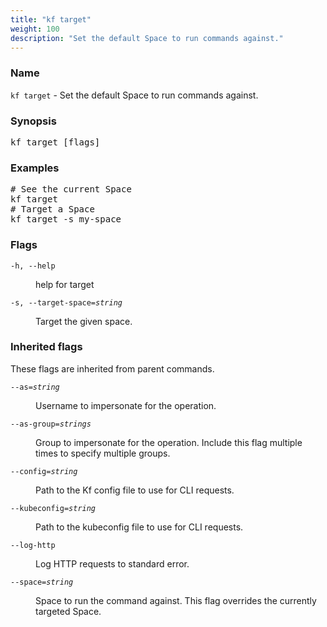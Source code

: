 ```yaml
---
title: "kf target"
weight: 100
description: "Set the default Space to run commands against."
---
```

### Name

<code translate="no">kf target</code> - Set the default Space to run commands against.

### Synopsis

<pre translate="no">kf target [flags]</pre>

### Examples

<pre translate="no">
# See the current Space
kf target
# Target a Space
kf target -s my-space
</pre>

### Flags

<dl>
<dt><code translate="no">-h, --help</code></dt>
<dd><p>help for target</p>
</dd>
<dt><code translate="no">-s, --target-space=<var translate="no">string</var></code></dt>
<dd><p>Target the given space.</p>
</dd>
</dl>


### Inherited flags

These flags are inherited from parent commands.

<dl>
<dt><code translate="no">--as=<var translate="no">string</var></code></dt>
<dd><p>Username to impersonate for the operation.</p>
</dd>
<dt><code translate="no">--as-group=<var translate="no">strings</var></code></dt>
<dd><p>Group to impersonate for the operation. Include this flag multiple times to specify multiple groups.</p>
</dd>
<dt><code translate="no">--config=<var translate="no">string</var></code></dt>
<dd><p>Path to the Kf config file to use for CLI requests.</p>
</dd>
<dt><code translate="no">--kubeconfig=<var translate="no">string</var></code></dt>
<dd><p>Path to the kubeconfig file to use for CLI requests.</p>
</dd>
<dt><code translate="no">--log-http</code></dt>
<dd><p>Log HTTP requests to standard error.</p>
</dd>
<dt><code translate="no">--space=<var translate="no">string</var></code></dt>
<dd><p>Space to run the command against. This flag overrides the currently targeted Space.</p>
</dd>
</dl>


